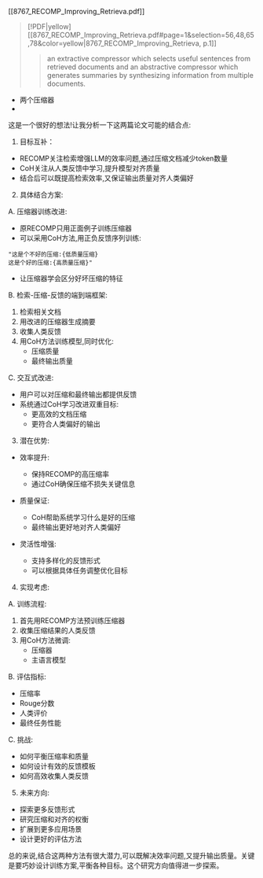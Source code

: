 
[[8767_RECOMP_Improving_Retrieva.pdf]]

> [!PDF|yellow] [[8767_RECOMP_Improving_Retrieva.pdf#page=1&selection=56,48,65,78&color=yellow|8767_RECOMP_Improving_Retrieva, p.1]]
> > an extractive compressor which selects useful sentences from retrieved documents and an abstractive compressor which generates summaries by synthesizing information from multiple documents.

- 两个压缩器
- 









这是一个很好的想法!让我分析一下这两篇论文可能的结合点:

1. 目标互补：
- RECOMP关注检索增强LLM的效率问题,通过压缩文档减少token数量
- CoH关注从人类反馈中学习,提升模型对齐质量 
- 结合后可以既提高检索效率,又保证输出质量对齐人类偏好

2. 具体结合方案:

A. 压缩器训练改进:
- 原RECOMP只用正面例子训练压缩器
- 可以采用CoH方法,用正负反馈序列训练:
```
"这是个不好的压缩:{低质量压缩} 
这是个好的压缩:{高质量压缩}"
```
- 让压缩器学会区分好坏压缩的特征

B. 检索-压缩-反馈的端到端框架:
1. 检索相关文档
2. 用改进的压缩器生成摘要
3. 收集人类反馈
4. 用CoH方法训练模型,同时优化:
   - 压缩质量
   - 最终输出质量
   
C. 交互式改进:
- 用户可以对压缩和最终输出都提供反馈
- 系统通过CoH学习改进双重目标:
  - 更高效的文档压缩
  - 更符合人类偏好的输出

3. 潜在优势:

- 效率提升:
  - 保持RECOMP的高压缩率
  - 通过CoH确保压缩不损失关键信息
  
- 质量保证:
  - CoH帮助系统学习什么是好的压缩
  - 最终输出更好地对齐人类偏好

- 灵活性增强:
  - 支持多样化的反馈形式
  - 可以根据具体任务调整优化目标

4. 实现考虑:

A. 训练流程:
1. 首先用RECOMP方法预训练压缩器
2. 收集压缩结果的人类反馈
3. 用CoH方法微调:
   - 压缩器
   - 主语言模型

B. 评估指标:
- 压缩率
- Rouge分数
- 人类评价
- 最终任务性能

C. 挑战:
- 如何平衡压缩率和质量
- 如何设计有效的反馈模板
- 如何高效收集人类反馈

5. 未来方向:

- 探索更多反馈形式
- 研究压缩和对齐的权衡
- 扩展到更多应用场景
- 设计更好的评估方法

总的来说,结合这两种方法有很大潜力,可以既解决效率问题,又提升输出质量。关键是要巧妙设计训练方案,平衡各种目标。这个研究方向值得进一步探索。



